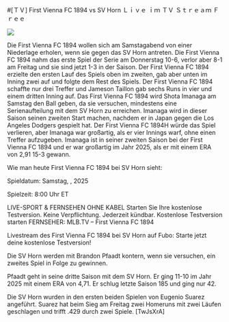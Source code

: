 #[ＴＶ] First Vienna FC 1894 vs SV Horn Ｌｉｖｅ ｉｍ ＴＶ Ｓｔｒｅａｍ Ｆｒｅｅ  
  
  
[![](https://i.imgur.com/qSNzIqt.png)](https://movie.rssnews.media/YJDhDPVd.php)  
  
Die First Vienna FC 1894 wollen sich am Samstagabend von einer Niederlage erholen, wenn sie gegen das SV Horn antreten. Die First Vienna FC 1894 nahm das erste Spiel der Serie am Donnerstag 10-6, verlor aber 8-1 am Freitag und sie sind jetzt 1-3 in der Saison. Der First Vienna FC 1894 erzielte den ersten Lauf des Spiels oben im zweiten, gab aber unten im Inning zwei auf und folgte dem Rest des Spiels. Der First Vienna FC 1894 schaffte nur drei Treffer und Jameson Taillon gab sechs Runs in vier und einem dritten Inning auf. Das First Vienna FC 1894 wird Shota Imanaga am Samstag den Ball geben, da sie versuchen, mindestens eine Serienaufteilung mit dem SV Horn zu erreichen. Imanaga wird in dieser Saison seinen zweiten Start machen, nachdem er in Japan gegen die Los Angeles Dodgers gespielt hat. Der First Vienna FC 1894H würde das Spiel verlieren, aber Imanaga war großartig, als er vier Innings warf, ohne einen Treffer aufzugeben. Imanaga ist in seiner zweiten Saison bei der First Vienna FC 1894 und er war großartig im Jahr 2025, als er mit einem ERA von 2,91 15-3 gewann.

Wie man heute First Vienna FC 1894 bei SV Horn sieht:

Spieldatum: Samstag, , 2025

Spielzeit: 8:00 Uhr ET

LIVE-SPORT & FERNSEHEN OHNE KABEL
Starten Sie Ihre kostenlose Testversion. Keine Verpflichtung. Jederzeit kündbar.
Kostenlose Testversion starten
FERNSEHER: MLB.TV – First Vienna FC 1894

Livestream des First Vienna FC 1894 bei SV Horn auf Fubo: Starte jetzt deine kostenlose Testversion!

Die SV Horn werden mit Brandon Pfaadt kontern, wenn sie versuchen, ein zweites Spiel in Folge zu gewinnen.

Pfaadt geht in seine dritte Saison mit dem SV Horn. Er ging 11-10 im Jahr 2025 mit einem ERA von 4,71. Er schlug letzte Saison 185 und ging nur 42.

Die SV Horn wurden in den ersten beiden Spielen von Eugenio Suarez angeführt. Suarez hat beim Sieg am Freitag zwei Homeruns mit zwei Läufen geschlagen und trifft .429 durch zwei Spiele. [TwJsXrA]